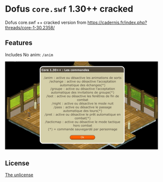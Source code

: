 # Dofus `core.swf` 1.30++ cracked
Dofus core.swf ++ cracked version from https://cadernis.fr/index.php?threads/core-1-30.2358/

## Features
Includes No anim: `/anim`

![Features](features.jpg)

## License
[The unlicense](./LICENSE)
